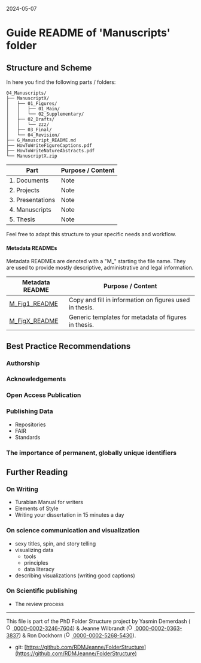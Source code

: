 2024-05-07


# Guide README of 'Manuscripts' folder

## Structure and Scheme

In here you find the following parts / folders:

```
04_Manuscripts/
├── ManuscriptX/
│   ├── 01_Figures/
│   │   ├── 01_Main/
│   │   └── 02_Supplementary/
│   ├── 02_Drafts/
│   │   └── zzz/
│   ├── 03_Final/
│   └── 04_Revision/
├── G_Manuscript_README.md
├── HowToWriteFigureCaptions.pdf
├── HowToWriteNatureAbstracts.pdf
└── ManuscriptX.zip

```


| Part         		| Purpose / Content   |
|--------------		|-----------|
| 1. Documents 		| Note |
| 2. Projects  		| Note |
| 3. Presentations 	| Note |
| 4. Manuscripts 	| Note |
| 5. Thesis 		| Note |

Feel free to adapt this structure to your specific needs and workflow.

#### Metadata READMEs

Metadata READMEs are denoted with a "M_" starting the file name. They are used to provide mostly descriptive, administrative and legal information.

| Metadata README                                                  | Purpose / Content                                       |
| ---------------------------------------------------------------- | ------------------------------------------------------- |
| [M_Fig1_README](/PhD/05_Thesis/01_Figures/Fig1/M_Fig1_README.md) | Copy and fill in information on figures used in thesis. |
| [M_FigX_README](/PhD/05_Thesis/01_Figures/FigX/M_FigX_README.md) | Generic templates for metadata of figures in thesis.    |


## Best Practice Recommendations

### Authorship


### Acknowledgements



### Open Access Publication


### Publishing Data
* Repositories
* FAIR
* Standards


### The importance of permanent, globally unique identifiers



## Further Reading

### On Writing
* Turabian Manual for writers
* Elements of Style
* Writing your dissertation in 15 minutes a day

### On science communication and visualization

* sexy titles, spin, and story telling
* visualizing data
	* tools
	* principles
	* data literacy
* describing visualizations (writing good captions)

### On Scientific publishing

* The review process

_____

This file is part of the PhD Folder Structure project by Yasmin Demerdash (<a href="https://orcid.org/0000-0002-3246-7604"><img alt="ORCID logo" src="https://info.orcid.org/wp-content/uploads/2019/11/orcid_16x16.png" width="16" height="16" /> 0000-0002-3246-7604</a>) & Jeanne  Wilbrandt (<a href="https://orcid.org/0000-0002-0363-3837"><img alt="ORCID logo" src="https://info.orcid.org/wp-content/uploads/2019/11/orcid_16x16.png" width="16" height="16" /> 0000-0002-0363-3837</a>) & Ron Dockhorn (<a href="https://orcid.org/0000-0002-5268-5430"><img alt="ORCID logo" src="https://info.orcid.org/wp-content/uploads/2019/11/orcid_16x16.png" width="16" height="16" /> 0000-0002-5268-5430</a>).

* git: [https://github.com/RDMJeanne/FolderStructure](https://github.com/RDMJeanne/FolderStructure)

